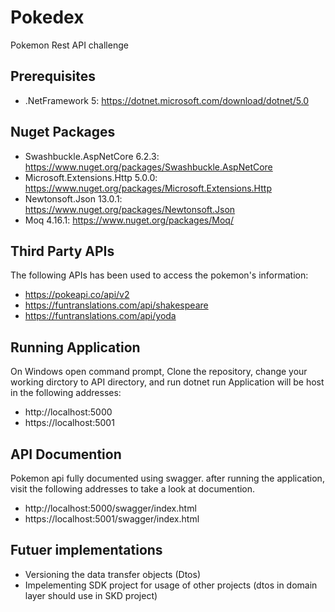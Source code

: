 # Pokedex
Pokemon Rest API challenge

## Prerequisites
- .NetFramework 5: https://dotnet.microsoft.com/download/dotnet/5.0

## Nuget Packages
- Swashbuckle.AspNetCore 6.2.3: https://www.nuget.org/packages/Swashbuckle.AspNetCore
- Microsoft.Extensions.Http 5.0.0: https://www.nuget.org/packages/Microsoft.Extensions.Http
- Newtonsoft.Json 13.0.1: https://www.nuget.org/packages/Newtonsoft.Json
- Moq 4.16.1: https://www.nuget.org/packages/Moq/

## Third Party APIs
The following APIs has been used to access the pokemon's information:
- https://pokeapi.co/api/v2
- https://funtranslations.com/api/shakespeare
- https://funtranslations.com/api/yoda

## Running Application
On Windows open command prompt, Clone the repository, change your working dirctory to API directory, and run dotnet run
Application will be host in the following addresses: 
- http://localhost:5000
- https://localhost:5001

## API Documention
Pokemon api fully documented using swagger. after running the application, visit the following addresses to take a look at documention.
- http://localhost:5000/swagger/index.html
- https://localhost:5001/swagger/index.html

## Futuer implementations
- Versioning the data transfer objects (Dtos)
- Impelementing SDK project for usage of other projects (dtos in domain layer should use in SKD project)